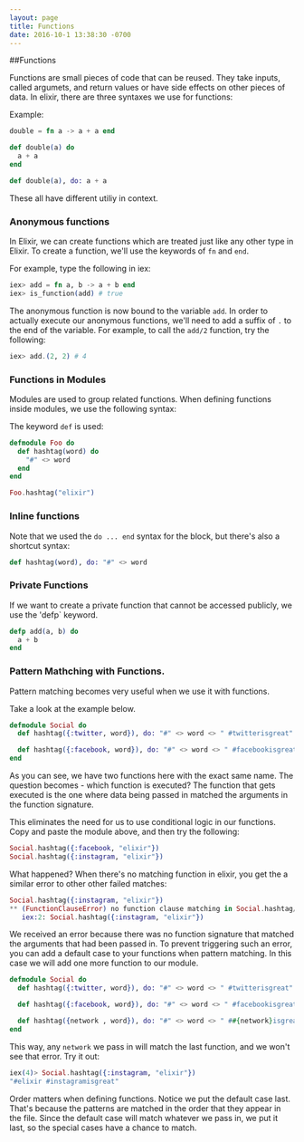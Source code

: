 ```yaml
---
layout: page
title: Functions
date: 2016-10-1 13:38:30 -0700
---
```


##Functions

Functions are small pieces of code that can be reused. They take inputs, called argumets, and return values or have side effects on other pieces of data. In elixir, there are three syntaxes we use for functions: 

Example:

```elixir
double = fn a -> a + a end 

def double(a) do
  a + a
end

def double(a), do: a + a

```

These all have different utiliy in context. 


### Anonymous functions

In Elixir, we can create functions which are treated just like any other type in Elixir. To create a function, we'll use the keywords of `fn` and `end`.

For example, type the following in iex:

```elixir
iex> add = fn a, b -> a + b end
iex> is_function(add) # true
```

The anonymous function is now bound to the variable `add`. In order to actually execute our anonymous functions, we'll need to add a suffix of `.` to the end of the variable. For example, to call the `add/2` function, try the following:

```elixir
iex> add.(2, 2) # 4
```

### Functions in Modules

Modules are used to group related functions. When defining functions inside modules, we use the following syntax:
 
 
The keyword `def` is used:

```elixir
defmodule Foo do
  def hashtag(word) do
    "#" <> word
  end  
end

Foo.hashtag("elixir")
```

### Inline functions

Note that we used the `do ... end` syntax for the block, but there's also a shortcut syntax:

```elixir
def hashtag(word), do: "#" <> word
```

### Private Functions

If we want to create a private function that cannot be accessed publicly, we use the 'defp` keyword.

```elixir
defp add(a, b) do
  a + b
end
```

### Pattern Mathching with Functions.

Pattern matching becomes very useful when we use it with functions.

Take a look at the example below.

```elixir
defmodule Social do
  def hashtag({:twitter, word}), do: "#" <> word <> " #twitterisgreat"

  def hashtag({:facebook, word}), do: "#" <> word <> " #facebookisgreat"
end
```

As you can see, we have two functions here with the exact same name. The question becomes - which function is executed? The function that gets executed is the one where data being passed in matched the arguments in the function signature.

This eliminates the need for us to use conditional logic in our functions. Copy and paste the module above, and then try the following:

```elixir
Social.hashtag({:facebook, "elixir"})
Social.hashtag({:instagram, "elixir"})
```

What happened? When there's no matching function in elixir, you get the a similar error to other other failed matches:

```elixir
Social.hashtag({:instagram, "elixir"})
** (FunctionClauseError) no function clause matching in Social.hashtag/1
   iex:2: Social.hashtag({:instagram, "elixir"})
```

We received an error because there was no function signature that matched the arguments that had been passed in. To prevent triggering such an error, you can add a default case to your functions when pattern matching. In this case we will add one more function to our module.

```elixir
defmodule Social do
  def hashtag({:twitter, word}), do: "#" <> word <> " #twitterisgreat"

  def hashtag({:facebook, word}), do: "#" <> word <> " #facebookisgreat"

  def hashtag({network , word}), do: "#" <> word <> " ##{network}isgreat"
end
```

This way, any `network` we pass in will match the last function, and we won't see that error. Try it out:  

```elixir
iex(4)> Social.hashtag({:instagram, "elixir"})
"#elixir #instagramisgreat"
```

Order matters when defining functions. Notice we put the default case last. That's because the patterns are matched in the order that they appear in the file. Since the default case will match whatever we pass in, we put it last, so the special cases have a chance to match. 
